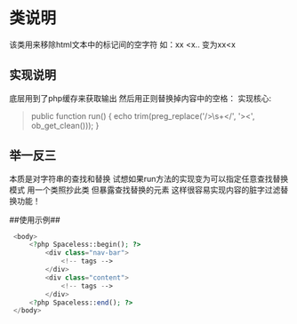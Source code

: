 类说明
============
该类用来移除html文本中的标记间的空字符 如：<a>xx</a>   <x.. 变为<a>xx</a><x

实现说明
-----------
底层用到了php缓存来获取输出  然后用正则替换掉内容中的空格：
实现核心:
> public function run()
>  	{
>  		echo trim(preg_replace('/>\s+</', '><', ob_get_clean()));
>  	}

举一反三
-----------
本质是对字符串的查找和替换  试想如果run方法的实现变为可以指定任意查找替换模式
用一个类照抄此类 但暴露查找替换的元素 这样很容易实现内容的脏字过滤替换功能！


##使用示例##
 ```php
  <body>
      <?php Spaceless::begin(); ?>
          <div class="nav-bar">
              <!-- tags -->
          </div>
          <div class="content">
              <!-- tags -->
          </div>
      <?php Spaceless::end(); ?>
  </body>
  ```
